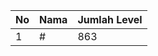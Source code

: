 | No | Nama            | Jumlah Level |
|----|-----------------|--------------|
| 1  | #    |    863        |
